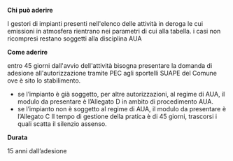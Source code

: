 **Chi può aderire**

I gestori di impianti presenti nell'elenco delle attività in deroga le cui  emissioni in atmosfera rientrano nei parametri di cui alla tabella.
i casi non ricompresi restano soggetti alla disciplina AUA


**Come aderire**

entro 45 giorni dall'avvio dell'attività bisogna presentare la domanda di adesione all'autorizzazione tramite PEC agli sportelli SUAPE del Comune ove è sito lo stabilimento.
-	se l’impianto è già soggetto, per altre autorizzazioni, al regime di AUA, il modulo da presentare è l’Allegato D in ambito di procedimento AUA.
-	se l’impianto non è soggetto al regime di AUA, il modulo da presentare è l’Allegato C
Il tempo di gestione della pratica è di 45 giorni, trascorsi i quali scatta il silenzio assenso.


**Durata**

15 anni dall’adesione
